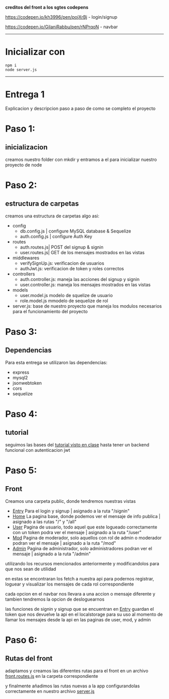 **creditos del front a los sgtes codepens**

https://codepen.io/kh3996/pen/pojXrBj - login/signup

https://codepen.io/GilaniRabbu/pen/rNPrqoN - navbar

---

# Inicializar con
```
npm i
node server.js
```
---
# Entrega 1
Explicacion y descripcion paso a paso de como se completo el proyecto

# Paso 1:
## inicializacion

creamos nuestro folder con mkdir y entramos a el para inicializar nuestro proyecto de node

# Paso 2:
## estructura de carpetas
creamos una estructura de carpetas algo asi:
- config
    - db.config.js | configure MySQL database & Sequelize
    - auth.config.js | configure Auth Key
- routes
    - auth.routes.js| POST del signup & signin
    - user.routes.js| GET de los mensajes mostrados en las vistas
- middlewares
    - verifySignUp.js: verificacion de usuarios
    - authJwt.js: verificacion de token y roles correctos
- controllers
    - auth.controller.js: maneja las acciones del signup y signin
    - user.controller.js: maneja los mensajes mostrados en las vistas
-  models 
    - user.model.js modelo de squelize de usuario
    - role.model.js mmodelo de sequelize de rol
- server.js: base de nuestro proyecto que maneja los modulos necesarios para el funcionamiento del proyecto

# Paso 3:
## Dependencias
Para esta entrega se utilizaron las dependencias:
- express
- mysql2
- jsonwebtoken
- cors
- sequelize

# Paso 4:
## tutorial

seguimos las bases del [tutorial visto en clase](https://www.bezkoder.com/node-js-jwt-authentication-mysql/) hasta tener un backend funcional con autenticacion jwt

# Paso 5:
## Front

Creamos una carpeta public, donde tendremos nuestras vistas 
- [Entry](https://bitbucket.org/uneatlantico/pw1_23-24_entrega1/src/manuel.rondon/public/html/entry.html) Para el login y signup | asignado a la ruta "/signin"
- [Home](https://bitbucket.org/uneatlantico/pw1_23-24_entrega1/src/manuel.rondon/public/html/home.html) La pagina base, donde podemos ver el mensaje de info publica | asignado a las rutas "/" y "/all"
- [User](https://bitbucket.org/uneatlantico/pw1_23-24_entrega1/src/manuel.rondon/public/html/user.html) Pagina de usuario, todo aquel que este logueado correctamente con un token podra ver el mensaje | asignado a la ruta "/user"
- [Mod](https://bitbucket.org/uneatlantico/pw1_23-24_entrega1/src/manuel.rondon/public/html/mod.html) Pagina de moderador, solo aquellos con rol de admin o moderador podran ver el mensaje | asignado a la ruta "/mod"
- [Admin](https://bitbucket.org/uneatlantico/pw1_23-24_entrega1/src/manuel.rondon/public/html/admin.html) Pagina de administrador, solo administradores podran ver el mensaje | asignado a la ruta "/admin"

utilizando los recursos mencionados anteriormente y modificandolos para que nos sean de utilidad

en estas se encontraran los fetch a nuestra api para podernos registrar, loguear y visualizar los mensajes de cada rol correspondiente

cada opcion en el navbar nos llevara a una accion o mensaje diferente y tambien tendremos la opcion de desloguearnos

las funciones de signin y signup que se encuentran en [Entry](https://bitbucket.org/uneatlantico/pw1_23-24_entrega1/src/manuel.rondon/public/html/entry.html) guardan el token que nos devuelve la api en el localstorage para su uso al momento de llamar los mensajes desde la api en las paginas de user, mod, y admin

# Paso 6:
## Rutas del front

adaptamos y creamos las diferentes rutas para el front en un archivo [front.routes.js](https://bitbucket.org/uneatlantico/pw1_23-24_entrega1/src/manuel.rondon/app/routes/front.routes.js) en la carpeta correspondiente

y finalmente añadimos las rutas nuevas a la app configurandolas correctamente en nuestro archivo [server.js](https://bitbucket.org/uneatlantico/pw1_23-24_entrega1/src/manuel.rondon/server.js)

